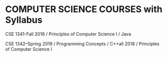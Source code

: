 # COMPUTER SCIENCE COURSES with Syllabus

CSE 1341-Fall 2018 / Principles of Computer Science I / Java

CSE 1342–Spring 2019 / Programming Concepts / C++all 2018 / Principles of Computer Science I
